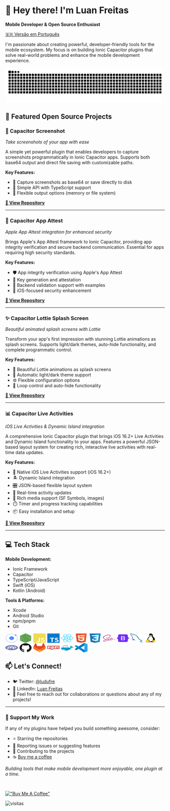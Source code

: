 # 👋 Hey there! I'm Luan Freitas

**Mobile Developer & Open Source Enthusiast**

[🇧🇷 Versão em Português](./README-BR.md)

I'm passionate about creating powerful, developer-friendly tools for the mobile ecosystem. My focus is on building Ionic Capacitor plugins that solve real-world problems and enhance the mobile development experience.

<picture>
  <source media="(prefers-color-scheme: dark)" srcset="https://raw.githubusercontent.com/ludufre/ludufre/output/github-contribution-grid-snake-dark.svg" />
  <source media="(prefers-color-scheme: light)" srcset="https://raw.githubusercontent.com/ludufre/ludufre/output/github-contribution-grid-snake.svg" />
  <img alt="github-snake" src="https://raw.githubusercontent.com/ludufre/ludufre/output/github-contribution-grid-snake.svg" />
</picture>

## 🚀 Featured Open Source Projects

### **📱 Capacitor Screenshot**
*Take screenshots of your app with ease*

A simple yet powerful plugin that enables developers to capture screenshots programmatically in Ionic Capacitor apps. Supports both base64 output and direct file saving with customizable paths.

**Key Features:**
- 📸 Capture screenshots as base64 or save directly to disk
- 🎯 Simple API with TypeScript support
- 💾 Flexible output options (memory or file system)

[**🔗 View Repository**](https://github.com/ludufre/capacitor-screenshot)

---

### **🔐 Capacitor App Attest**
*Apple App Attest integration for enhanced security*

Brings Apple's App Attest framework to Ionic Capacitor, providing app integrity verification and secure backend communication. Essential for apps requiring high security standards.

**Key Features:**
- 🛡️ App integrity verification using Apple's App Attest
- 🔑 Key generation and attestation
- 🎯 Backend validation support with examples
- 📱 iOS-focused security enhancement

[**🔗 View Repository**](https://github.com/ludufre/capacitor-app-attest)

---

### **✨ Capacitor Lottie Splash Screen**
*Beautiful animated splash screens with Lottie*

Transform your app's first impression with stunning Lottie animations as splash screens. Supports light/dark themes, auto-hide functionality, and complete programmatic control.

**Key Features:**
- 🎨 Beautiful Lottie animations as splash screens
- 🌙 Automatic light/dark theme support  
- ⚙️ Flexible configuration options
- 🔄 Loop control and auto-hide functionality

[**🔗 View Repository**](https://github.com/ludufre/capacitor-lottie-splash-screen)

---

### **📊 Capacitor Live Activities**
*iOS Live Activities & Dynamic Island integration*

A comprehensive Ionic Capacitor plugin that brings iOS 16.2+ Live Activities and Dynamic Island functionality to your apps. Features a powerful JSON-based layout system for creating rich, interactive live activities with real-time data updates.

**Key Features:**
- 📱 Native iOS Live Activities support (iOS 16.2+)
- 🏝️ Dynamic Island integration
- 🎛️ JSON-based flexible layout system
- 🔔 Real-time activity updates
- 🎨 Rich media support (SF Symbols, images)
- ⏱️ Timer and progress tracking capabilities
- 📦 Easy installation and setup

[**🔗 View Repository**](https://github.com/ludufre/capacitor-live-activities)

---

## 💻 Tech Stack

**Mobile Development:**
- Ionic Framework
- Capacitor
- TypeScript/JavaScript
- Swift (iOS)
- Kotlin (Android)

**Tools & Platforms:**
- Xcode
- Android Studio
- npm/pnpm
- Git

<div>  
  <img 
       align="center" 
       alt="Ionic" 
       title="Ionic" 
       height="30" 
       width="40" 
       src="https://raw.githubusercontent.com/devicons/devicon/master/icons/ionic/ionic-original.svg"
  >
 <img 
       align="center" 
       alt="NodeJs" 
       title="NodeJs" 
       height="30" 
       width="40"
       src="https://raw.githubusercontent.com/devicons/devicon/master/icons/nodejs/nodejs-plain.svg"
  >
  <img 
       align="center" 
       alt="Js" 
       title="Javascript" 
       height="30" 
       width="40" 
       src="https://raw.githubusercontent.com/devicons/devicon/master/icons/javascript/javascript-plain.svg"
  >
  <img 
       align="center" 
       alt="Ts" 
       title="Typescript" 
       height="30" 
       width="40" 
       src="https://raw.githubusercontent.com/devicons/devicon/master/icons/typescript/typescript-plain.svg"
  >
  <img 
       align="center" 
       alt="React" 
       title="React" 
       height="30" 
       width="40" 
       src="https://raw.githubusercontent.com/devicons/devicon/master/icons/react/react-original.svg"
  >
  <img 
       align="center" 
       alt="HTML" 
       title="HTML" 
       height="30" 
       width="40" 
       src="https://raw.githubusercontent.com/devicons/devicon/master/icons/html5/html5-original.svg"
  >
  <img 
       align="center" 
       alt="CSS" 
       title="CSS" 
       height="30" 
       width="40" 
       src="https://raw.githubusercontent.com/devicons/devicon/master/icons/css3/css3-original.svg"
  >
  <img 
       align="center" 
       alt="Sass"
       title="Sass"
       height="30" 
       width="40" 
       src="https://raw.githubusercontent.com/devicons/devicon/master/icons/sass/sass-original.svg"
  >  
  <img 
       align="center" 
       alt="Bootstrap" 
       title="Bootstrap" 
       height="30" 
       width="40" 
       src="https://raw.githubusercontent.com/devicons/devicon/master/icons/bootstrap/bootstrap-plain.svg"
  >
  <img 
       align="center" 
       alt="MySQL" 
       title="MySQL" 
       height="30" 
       width="40" 
       src="https://raw.githubusercontent.com/devicons/devicon/master/icons/mysql/mysql-original.svg"
  >
  <img 
       align="center" 
       alt="Linux" 
       title="Linux" 
       height="30" 
       width="40" 
       src="https://raw.githubusercontent.com/devicons/devicon/master/icons/linux/linux-original.svg"
  > 
  <img 
       align="center" 
       alt="PHP" 
       title="PHP"
       height="30" 
       width="40" 
       src="https://raw.githubusercontent.com/devicons/devicon/master/icons/php/php-plain.svg"
  >
  <img 
       align="center" 
       alt="Github" 
       title="Github" 
       height="30" 
       width="40" 
       src="https://raw.githubusercontent.com/devicons/devicon/master/icons/github/github-original.svg"
 >  
 <img 
       align="center" 
       alt="GitLab" 
       title="GitLab" 
       height="30" 
       width="40" 
       src="https://raw.githubusercontent.com/devicons/devicon/master/icons/gitlab/gitlab-original.svg"
 > 
 <img 
       align="center" 
       alt="NPM" 
       title="NPM" 
       height="30" 
       width="40" 
       src="https://raw.githubusercontent.com/devicons/devicon/master/icons/npm/npm-original-wordmark.svg"
 >
 <img 
       align="center" 
       alt="Docker" 
       title="Docker" 
       height="30" 
       width="40" 
       src="https://raw.githubusercontent.com/devicons/devicon/master/icons/docker/docker-plain.svg"
 >
 <img 
       align="center" 
       alt="VsCode" 
       title="VsCode" 
       height="30" 
       width="40" 
       src="https://raw.githubusercontent.com/devicons/devicon/master/icons/vscode/vscode-original.svg"
 > 
</div>

## 📫 Let's Connect!

- 🐦 Twitter: [@ludufre](https://x.com/ludufre)
- 💼 LinkedIn: [Luan Freitas](https://www.linkedin.com/in/luan-freitas-14341687/)
- 📧 Feel free to reach out for collaborations or questions about any of my projects!

---

### 🌟 Support My Work

If any of my plugins have helped you build something awesome, consider:
- ⭐ Starring the repositories
- 🐛 Reporting issues or suggesting features
- 🤝 Contributing to the projects
- ☕ [Buy me a coffee](https://www.buymeacoffee.com/ludufre)

*Building tools that make mobile development more enjoyable, one plugin at a time.*

<br>

[!["Buy Me A Coffee"](https://www.buymeacoffee.com/assets/img/custom_images/orange_img.png)](https://www.buymeacoffee.com/ludufre)

<div> 
 <img src="https://komarev.com/ghpvc/?username=ludufre&color=green" alt="visitas" /> 
</div>
